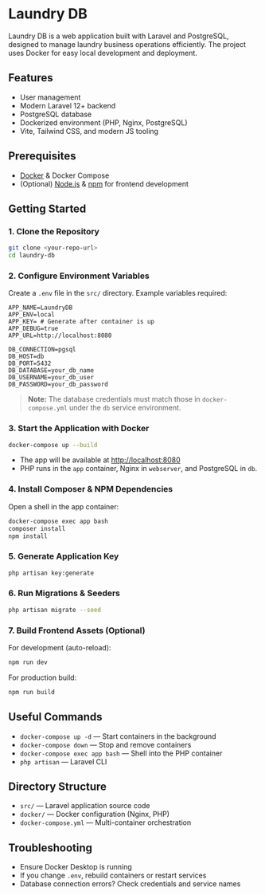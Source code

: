 # Laundry DB

Laundry DB is a web application built with Laravel and PostgreSQL, designed to manage laundry business operations efficiently. The project uses Docker for easy local development and deployment.

## Features
- User management
- Modern Laravel 12+ backend
- PostgreSQL database
- Dockerized environment (PHP, Nginx, PostgreSQL)
- Vite, Tailwind CSS, and modern JS tooling

## Prerequisites
- [Docker](https://www.docker.com/products/docker-desktop) & Docker Compose
- (Optional) [Node.js](https://nodejs.org/) & [npm](https://www.npmjs.com/) for frontend development

## Getting Started

### 1. Clone the Repository
```bash
git clone <your-repo-url>
cd laundry-db
```

### 2. Configure Environment Variables
Create a `.env` file in the `src/` directory. Example variables required:

```
APP_NAME=LaundryDB
APP_ENV=local
APP_KEY= # Generate after container is up
APP_DEBUG=true
APP_URL=http://localhost:8080

DB_CONNECTION=pgsql
DB_HOST=db
DB_PORT=5432
DB_DATABASE=your_db_name
DB_USERNAME=your_db_user
DB_PASSWORD=your_db_password
```

> **Note:** The database credentials must match those in `docker-compose.yml` under the `db` service environment.

### 3. Start the Application with Docker
```bash
docker-compose up --build
```
- The app will be available at [http://localhost:8080](http://localhost:8080)
- PHP runs in the `app` container, Nginx in `webserver`, and PostgreSQL in `db`.

### 4. Install Composer & NPM Dependencies
Open a shell in the app container:
```bash
docker-compose exec app bash
composer install
npm install
```

### 5. Generate Application Key
```bash
php artisan key:generate
```

### 6. Run Migrations & Seeders
```bash
php artisan migrate --seed
```

### 7. Build Frontend Assets (Optional)
For development (auto-reload):
```bash
npm run dev
```
For production build:
```bash
npm run build
```

## Useful Commands
- `docker-compose up -d` — Start containers in the background
- `docker-compose down` — Stop and remove containers
- `docker-compose exec app bash` — Shell into the PHP container
- `php artisan` — Laravel CLI

## Directory Structure
- `src/` — Laravel application source code
- `docker/` — Docker configuration (Nginx, PHP)
- `docker-compose.yml` — Multi-container orchestration

## Troubleshooting
- Ensure Docker Desktop is running
- If you change `.env`, rebuild containers or restart services
- Database connection errors? Check credentials and service names
